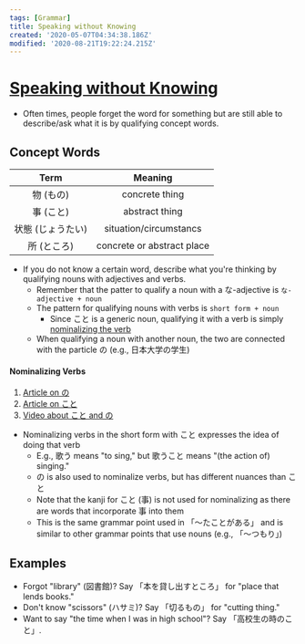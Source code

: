 ```yaml
---
tags: [Grammar]
title: Speaking without Knowing
created: '2020-05-07T04:34:38.186Z'
modified: '2020-08-21T19:22:24.215Z'
---
```


# [Speaking without Knowing](https://youtu.be/_IOZbJ7PCPk?t=467)
* Often times, people forget the word for something but are still able to describe/ask what it is by qualifying concept words.

## Concept Words
| Term | Meaning |
| :--: | :-----: |
| 物 (もの) | concrete thing |
| 事 (こと) | abstract thing |
| 状態 (じょうたい) | situation/circumstancs |
| 所 (ところ) | concrete or abstract place |
* If you do not know a certain word, describe what you're thinking by qualifying nouns with adjectives and verbs.
  * Remember that the patter to qualify a noun with a な-adjective is `な-adjective + noun`
  * The pattern for qualifying nouns with verbs is `short form + noun`
    * Since こと is a generic noun, qualifying it with a verb is simply [nominalizing the verb](#nominalizing-verbs)
  * When qualifying a noun with another noun, the two are connected with the particle の (e.g., 日本大学の学生)

#### Nominalizing Verbs
1. [Article on の](https://jlptbootcamp.com/2011/02/jlpt-n4-grammar-nominalizer/)
2. [Article on こと](https://jlptbootcamp.com/2011/02/jlpt-n4-grammar-battle-of-the-nominalizers-no-and-koto-2-of-2/)
3. [Video about こと and の](https://youtu.be/pj3LZOfJRcg)
* Nominalizing verbs in the short form with こと expresses the idea of doing that verb
  * E.g., 歌う means "to sing," but 歌うこと means "(the action of) singing."
  * の is also used to nominalize verbs, but has different nuances than こと
  * Note that the kanji for こと (事) is not used for nominalizing as there are words that incorporate 事 into them
  * This is the same grammar point used in 「～たことがある」 and is similar to other grammar points that use nouns (e.g., 「～つもり」)

## Examples
* Forgot "library" (図書館)? Say 「本を貸し出すところ」 for "place that lends books."
* Don't know "scissors" (ハサミ)? Say 「切るもの」 for "cutting thing."
* Want to say "the time when I was in high school"? Say 「高校生の時のこと」.
